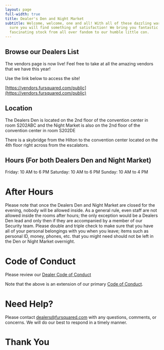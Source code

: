 ```yaml
---
layout: page
full-width: true
title: Dealer's Den and Night Market
subtitle: Welcome, welcome, one and all! With all of these dazzling wares we’re
  sure you will find something of satisfaction! We bring you fantastic and
  fascinating stock from all over fandom to our humble little con.
---
```


## Browse our Dealers List

The vendors page is now live! Feel free to take at all the amazing vendors that we have this year!

Use the link below to access the site!

[https://vendors.fursquared.com/public](https://vendors.fursquared.com/public)

## Location

The Dealers Den is located on the 2nd floor of the convention center in room S202ABC and the Night Market is also on the 2nd floor of the convention center in room S202DE

There is a skybridge from the Hilton to the convention center located on the 4th floor right across from the escalators.

## Hours (For both Dealers Den and Night Market)

Friday: 10 AM to 6 PM
Saturday: 10 AM to 6 PM
Sunday: 10 AM to 4 PM

# After Hours

Please note that once the Dealers Den and Night Market are closed for the evening, nobody will be allowed inside. As a general rule, even staff are not allowed inside the rooms after hours; the only exception would be a Dealers Den lead and only then if they are accompanied by a member of our Security team. Please double and triple check to make sure that you have all of your personal belongings with you when you leave; items such as personal ID, money, phones, etc. that you might need should not be left in the Den or Night Market overnight.

# Code of Conduct

Please review our [Dealer Code of Conduct](/dealers-vend-policy)

Note that the above is an extension of our primary [Code of Conduct](/code-of-conduct).

# Need Help?

Please contact [dealers@fursquared.com](<mailto: dealers@fursquared.com>) with any questions, comments, or concerns. We will do our best to respond in a timely manner.

# Thank You
